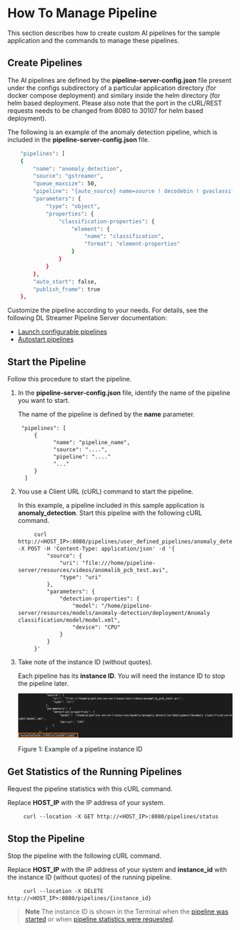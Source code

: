 # How To Manage Pipeline

This section describes how to create custom AI pipelines for the sample application and the commands to manage these pipelines.

## Create Pipelines

The AI pipelines are defined by the **pipeline-server-config.json** file present under the configs subdirectory of a particular application directory (for docker compose deployment) and similary inside the helm directory (for helm based deployment. Please also note that the port in the cURL/REST requests needs to be changed from 8080 to 30107 for helm based deployment).

The following is an example of the anomaly detection pipeline, which is included in the **pipeline-server-config.json** file.
```sh
    "pipelines": [
    {
        "name": "anomaly_detection",
        "source": "gstreamer",
        "queue_maxsize": 50,
        "pipeline": "{auto_source} name=source ! decodebin ! gvaclassify name=classification inference-region=full-frame device=CPU pre-process-backend=opencv model-instance-id=inst0 ! queue ! gvawatermark ! gvafpscounter ! appsink name=destination",
        "parameters": {
            "type": "object",
            "properties": {
                "classification-properties": {
                    "element": {
                        "name": "classification",
                        "format": "element-properties"
                    }
                }
            }
        },
        "auto_start": false,
        "publish_frame": true
    },
```

Customize the pipeline according to your needs. For details, see the following DL Streamer Pipeline Server documentation:
- [Launch configurable pipelines](https://docs.openedgeplatform.intel.com/edge-ai-libraries/dlstreamer-pipeline-server/main/user-guide/how-to-launch-configurable-pipelines.html)
- [Autostart pipelines](https://docs.openedgeplatform.intel.com/edge-ai-libraries/dlstreamer-pipeline-server/main/user-guide/how-to-autostart-pipelines.html)

## Start the Pipeline

Follow this procedure to start the pipeline.

1. In the **pipeline-server-config.json** file, identify the name of the pipeline you want to start.

   The name of the pipeline is defined by the **name** parameter.

        "pipelines": [
            {
                  "name": "pipeline_name",
                  "source": "....",
                  "pipeline": "...."
                  "..."
            }
         ]

2. You use a Client URL (cURL) command to start the pipeline.

      In this example, a pipeline included in this sample application is **anomaly_detection**. Start this pipeline with the following cURL command.

            curl http://<HOST_IP>:8080/pipelines/user_defined_pipelines/anomaly_detection -X POST -H 'Content-Type: application/json' -d '{
                "source": {
                    "uri": "file:///home/pipeline-server/resources/videos/anomalib_pcb_test.avi",
                    "type": "uri"
                },
                "parameters": {
                    "detection-properties": {
                        "model": "/home/pipeline-server/resources/models/anomaly-detection/deployment/Anomaly classification/model/model.xml",
                        "device": "CPU"
                    }
                }
            }'


2. Take note of the instance ID (without quotes).

   Each pipeline has its **instance ID**. You will need the instance ID to stop the pipeline later.

   ![Example of an instance ID for a pipeline](./images/instance-id.png)

   Figure 1: Example of a pipeline instance ID

## Get Statistics of the Running Pipelines

Request the pipeline statistics with this cURL command.

Replace **HOST_IP** with the IP address of your system.

         curl --location -X GET http://<HOST_IP>:8080/pipelines/status

## Stop the Pipeline

Stop the pipeline with the following cURL command.

Replace **HOST_IP** with the IP address of your system and **instance_id** with the instance ID (without quotes) of the running pipeline.

         curl --location -X DELETE http://<HOST_IP>:8080/pipelines/{instance_id}

> **Note**
> The instance ID is shown in the Terminal when the [pipeline was started](#start-the-pipeline) or when [pipeline statistics were requested](#get-statistics-of-the-running-pipelines).